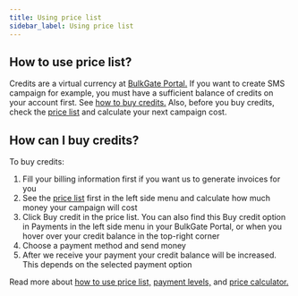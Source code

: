 ```yaml
---
title: Using price list 
sidebar_label: Using price list 
---
```


## How to use price list?
Credits are a virtual currency at [BulkGate Portal.](https://www.bulkgate.com/en/sms-portal/) If you want to create SMS campaign for example, you must have a sufficient balance of credits on your account first. See [how to buy credits.](#31) Also, before you buy credits, check the [price list](#22) and calculate your next campaign cost. 

## How can I buy credits?
To buy credits:
1.	Fill your billing information first if you want us to generate invoices for you 
2.	See the [price list](#22) first in the left side menu and calculate how much money  your campaign will cost
3.	Click Buy credit in the price list. You can also find this Buy credit option in Payments in the left side menu in your BulkGate Portal, or when you hover over your credit balance in the top-right corner
4.	Choose a payment method and send money
5.	After we receive your payment your credit balance will be increased. This depends on the selected payment option

Read more about [how to use price list,](#36) [payment levels,](#34) and [price calculator.](#) 
